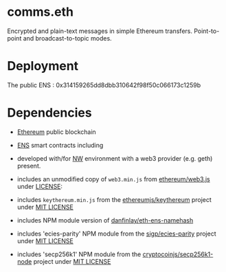 # comms.eth

Encrypted and plain-text messages in simple Ethereum transfers. Point-to-point
and broadcast-to-topic modes.

# Deployment

The public ENS : 0x314159265dd8dbb310642f98f50c066173c1259b

# Dependencies

* [Ethereum](https://ethereum.org) public blockchain

* [ENS](https://ens.domains) smart contracts including

* developed with/for [NW](https://nwjs.io/) environment with a web3 provider
  (e.g. geth) present.
  
* includes an unmodified copy of `web3.min.js` from
  [ethereum/web3.js](https://github.com/ethereum/web3.js/) under
  [LICENSE](https://github.com/ethereum/web3.js/blob/1.x/LICENSE):

* includes `keythereum.min.js` from the
  [ethereumjs/keythereum](https://github.com/ethereumjs/keythereum) project
  under
  [MIT LICENSE](https://github.com/ethereumjs/keythereum/blob/master/LICENSE)

* includes NPM module version of
  [danfinlay/eth-ens-namehash](https://github.com/danfinlay/eth-ens-namehash)

* includes 'ecies-parity' NPM module from the
  [sigp/ecies-parity](https://github.com/sigp/ecies-parity) project under 
  [MIT LICENSE](https://github.com/sigp/ecies-parity/blob/master/LICENSE)

* includes 'secp256k1' NPM module from the
  [cryptocoinjs/secp256k1-node](https://github.com/cryptocoinjs/secp256k1-node)
  project under [MIT LICENSE](https://github.com/cryptocoinjs/secp256k1-node/blob/master/LICENSE)

